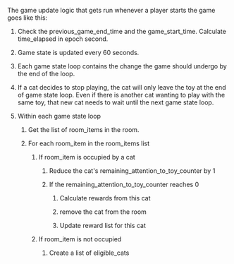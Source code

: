The game update logic that gets run whenever a player starts the game goes like this:

1. Check the previous_game_end_time and the game_start_time. Calculate time_elapsed in epoch second.

2. Game state is updated every 60 seconds.

3. Each game state loop contains the change the game should undergo by the end of the loop. 

4. If a cat decides to stop playing, the cat will only leave the toy at the end of game state loop. Even if there is another cat wanting to play with the same toy, that new cat needs to wait until the next game state loop.

5. Within each game state loop

    1. Get the list of room_items in the room.

    2. For each room_item in the room_items list
    
        1. If room_item is occupied by a cat

            1. Reduce the cat's remaining_attention_to_toy_counter by 1

            2. If the remaining_attention_to_toy_counter reaches 0
            
                1. Calculate rewards from this cat

                2. remove the cat from the room

                3. Update reward list for this cat

        2. If room_item is not occupied

            1. Create a list of eligible_cats
